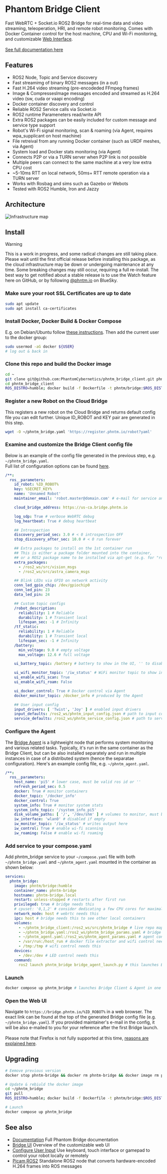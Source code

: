 # Phantom Bridge Client

Fast WebRTC + Socket.io ROS2 Bridge for real-time data and video streaming, teleoperation, HRI, and remote robot monitoring. Comes with Docker Container control for the host machine, CPU and Wi-Fi monitoring, and customizable [Web Interface](https://docs.phntm.io/bridge/ui/overview.html). \
\
[See full documentation here](https://docs.phntm.io/bridge)

## Features
- ROS2 Node, Topic and Service discovery
- Fast streamimg of binary ROS2 messages (in a out)
- Fast H.264 video streaming (pre-encodeded FFmpeg frames)
- Image & CompressesImage messages encoded and streamed as H.264 video (sw, cuda or vaapi encoding)
- Docker container discovery and control
- Reliable ROS2 Service calls via Socket.io
- ROS2 runtime Parameneters read/write API
- Extra ROS2 packages can be easily included for custom message and service type support
- Robot's Wi-Fi signal monitoring, scan & roaming (via Agent, requires wpa_supplicant on host machine)
- File retreival from any running Docker container (such as URDF meshes, via Agent) 
- System load and Docker stats monitoring (via Agent)
- Connects P2P or via a TURN server when P2P link is not possible
- Multiple peers can connect to the same machine at a very low extra CPU cost
- ~5-10ms RTT on local network, 50ms+ RTT remote operation via a TURN server
- Works with Rosbag and sims such as Gazebo or Webots
- Tested with ROS2 Humble, Iron and Jazzy

## Architecture
![Infrastructure map](https://raw.githubusercontent.com/PhantomCybernetics/phntm_bridge_docs/refs/heads/main/img/Architecture_Bridge.png)

## Install

> [!WARNING]
> This is a work in progress, and some radical changes are still taking place.
> Please wait until the first official release before installing this package,
> as the cloud infrastructure may be down or undergoing maintenance at any time.
> Some breaking changes may still occur, requiring a full re-install. 
> The best way to get notified about a stable release is to use the Watch feature here on GitHub,
> or by following [@phntm.io](https://bsky.app/profile/phntm.io) on BlueSky.

### Make sure your root SSL Certificates are up to date

```bash
sudo apt update
sudo apt install ca-certificates
```

### Install Docker, Docker Build & Docker Compose

E.g. on Debian/Ubuntu follow [these instructions](https://docs.docker.com/engine/install/debian/). Then add the current user to the docker group:
```bash
sudo usermod -aG docker ${USER}
# log out & back in
```

### Clone this repo and build the Docker image
```bash
cd ~
git clone git@github.com:PhantomCybernetics/phntm_bridge_client.git phntm_bridge_client
cd phntm_bridge_client
ROS_DISTRO=humble; docker build -f Dockerfile -t phntm/bridge:$ROS_DISTRO --build-arg ROS_DISTRO=$ROS_DISTRO .
```

### Register a new Robot on the Cloud Bridge
This registers a new robot on the Cloud Bridge and returns default config file you can edit further. Unique ID_ROBOT and KEY pair are generated in this step.
```bash
wget -O ~/phntm_bridge.yaml 'https://register.phntm.io/robot?yaml'
```

### Examine and customize the Bridge Client config file
Below is an example of the config file generated in the previous step, e.g. `~/phntm_bridge.yaml`. \
Full list of configuration options can be found [here](https://docs.phntm.io/bridge/basics/bridge-config.html).
```yaml
/**:
  ros__parameters:
    id_robot: %ID_ROBOT%
    key: %SECRET_KEY%
    name: 'Unnamed Robot'
    maintainer_email: 'robot.master@domain.com' # e-mail for service announcements

    cloud_bridge_address: https://us-ca.bridge.phntm.io

    log_sdp: True # verbose WebRTC debug
    log_heartbeat: True # debug heartbeat

    ## Introspection
    discovery_period_sec: 3.0 # < 0 introspection OFF
    stop_discovery_after_sec: 10.0 # < 0 run forever

    ## Extra packages to install on the 1st container run
    ## This is either a package folder mounted into the container,
    ## or a ROS2 package name to be installed via apt-get (e.g. for "ros-distro-some-package" only use "some_package")
    extra_packages:
      - /ros2_ws/src/vision_msgs
      - /ros2_ws/src/astra_camera_msgs

    ## Blink LEDs via GPIO on network activity
    conn_led_gpio_chip: /dev/gpiochip0
    conn_led_pin: 23
    data_led_pin: 24

    ## Custom topic configs
    /robot_description:
      reliability: 1 # Reliable
      durability: 1 # Transient local
      lifespan_sec: -1 # Infinity
    /tf_static:
      reliability: 1 # Reliable
      durability: 1 # Transient local
      lifespan_sec: -1 # Infinity
    /battery:
      min_voltage: 9.0 # empty voltage
      max_voltage: 12.6 # full voltage

    ui_battery_topic: /battery # battery to show in the UI, '' to disable

    ui_wifi_monitor_topic: '/iw_status' # WiFi monitor topic to show in the UI (produced by the Agent)
    ui_enable_wifi_scan: True
    ui_enable_wifi_roam: False

    ui_docker_control: True # Docker control via Agent
    docker_monitor_topic: /docker_info # produced by the Agent

    ## User input config
    input_drivers: [ 'Twist', 'Joy' ] # enabled input drivers
    input_defaults: /ros2_ws/phntm_input_config.json # path to input config file as mapped inside the container
    service_defaults: /ros2_ws/phntm_service_config.json # path to services config file as mapped inside the container
```

### Configure the Agent
The [Bridge Agent](https://docs.phntm.io/bridge/basics/agent-config.html) is a lightweight node that performs system monitoring and various related tasks. Typically, it's run in the same
container as the Bridge Client, but can be also installed separately and run in multiple instances in case of a distributed system (hence the separatae configuration).
Here's an example config file, e.g. `~/phntm_agent.yaml`.
```yaml
/**:
  ros__parameters:
    host_name: 'pi5' # lower case, must be valid ros id or ''
    refresh_period_sec: 0.5
    docker: True # monitor containers
    docker_topic: '/docker_info'
    docker_control: True
    system_info: True # monitor system stats
    system_info_topic: '/system_info_pi5'
    disk_volume_paths: [ '/', '/dev/shm' ] # volumes to monitor, must be accessible from the container
    iw_interface: 'wlan0' # disabled if empty
    iw_monitor_topic: '/iw_status' # writes output here
    iw_control: True # enable wi-fi scanning
    iw_roaming: False # enable wi-fi roaming
```

### Add service to your compose.yaml
Add phntm_bridge service to your `~/compose.yaml` file with both `~/phntm_bridge.yaml` and `~/phntm_agent.yaml` mounted in the container as shown below:
```yaml
services:
  phntm_bridge:
    image: phntm/bridge:humble
    container_name: phntm-bridge
    hostname: phntm-bridge.local
    restart: unless-stopped # restarts after first run
    privileged: true # bridge needs this
    # cpuset: '0,1,2' # consider dedicating a few CPU cores for maximal responsiveness
    network_mode: host # webrtc needs this
    ipc: host # bridge needs this to see other local containers
    volumes:
      - ~/phntm_bridge_client:/ros2_ws/src/phntm_bridge # live repo mapped here for easy updates
      - ~/phntm_bridge.yaml:/ros2_ws/phntm_bridge_params.yaml # bridge config goes here
      - ~/phntm_agent.yaml:/ros2_ws/phntm_agent_params.yaml # agent config goes here
      - /var/run:/host_run # docker file extractor and wifi control need this
      - /tmp:/tmp # wifi control needs this
    devices:
      - /dev:/dev # LED control needs this
    command:
      ros2 launch phntm_bridge bridge_agent_launch.py # this launches Bridge and Agent together
```

### Launch
```bash
docker compose up phntm_bridge # launches Bridge Client & Agent in one container
```

### Open the Web UI
Navigate to `https://bridge.phntm.io/%ID_ROBOT%` in a web browser. The exact link can be found at the top of the generated Bridge config file (e.g. `~/phntm_bridge.yaml`).
If you provided maintainer's e-mail in the config, it will be also e-mailed to you for your reference after the first Bridge launch. \
 \
Please note that Firefox is not fully supported at this time, [reasons are explained here](https://github.com/PhantomCybernetics/bridge_ui/issues/1).

## Upgrading
```bash
# Eemove previous version
docker stop phntm-bridge && docker rm phntm-bridge && docker image rm phntm/bridge:humble

# Update & rebiuld the docker image
cd ~/phntm_bridge
git pull
ROS_DISTRO=humble; docker build -f Dockerfile -t phntm/bridge:$ROS_DISTRO --build-arg ROS_DISTRO=$ROS_DISTRO .

# Launch
docker compose up phntm_bridge
```

## See also
- [Documentation](https://docs.phntm.io/bridge) Full Phantom Bridge documentation
- [Bridge UI](https://docs.phntm.io/bridge/ui/overview.html) Overview of the customizable web UI
- [Configure User Input](https://docs.phntm.io/bridge/ui/user-input-and-teleoperation.html) Use keyboard, touch interface or gamepad to control your robot locally or remotely
- [Picam ROS2](https://github.com/PhantomCybernetics/picam_ros2) Standalone ROS2 node that converts hardware-encoded H.264 frames into ROS messages
